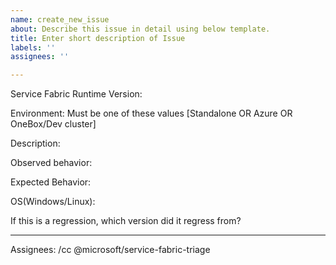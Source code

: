 ```yaml
---
name: create_new_issue
about: Describe this issue in detail using below template.
title: Enter short description of Issue
labels: ''
assignees: ''

---
```


Service Fabric Runtime Version: 

Environment: Must be one of these values [Standalone OR Azure OR OneBox/Dev cluster]

Description: 

Observed behavior:

Expected Behavior:

OS(Windows/Linux): 

If this is a regression, which version did it regress from?

---
Assignees: /cc @microsoft/service-fabric-triage
